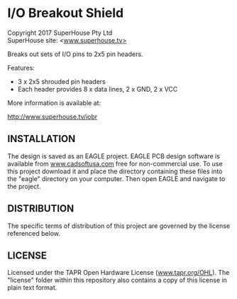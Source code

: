 I/O Breakout Shield
===================
Copyright 2017 SuperHouse Pty Ltd  
SuperHouse site:  <www.superhouse.tv>  

Breaks out sets of I/O pins to 2x5 pin headers.

Features:

 * 3 x 2x5 shrouded pin headers
 * Each header provides 8 x data lines, 2 x GND, 2 x VCC


More information is available at:

  http://www.superhouse.tv/iobr


INSTALLATION
------------
The design is saved as an EAGLE project. EAGLE PCB design software is
available from www.cadsoftusa.com free for non-commercial use. To use
this project download it and place the directory containing these files
into the "eagle" directory on your computer. Then open EAGLE and
navigate to the project.


DISTRIBUTION
------------
The specific terms of distribution of this project are governed by the
license referenced below.


LICENSE
-------
Licensed under the TAPR Open Hardware License (www.tapr.org/OHL).
The "license" folder within this repository also contains a copy of
this license in plain text format.
